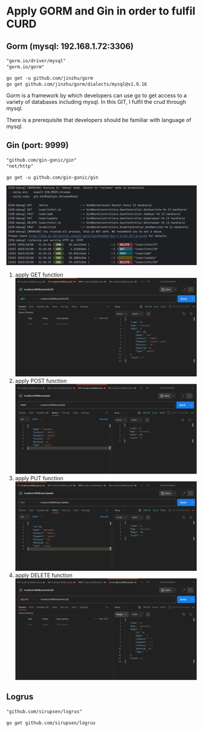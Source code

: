 # Apply GORM and Gin in order to fulfil CURD

## Gorm (mysql: 192.168.1.72:3306)

```	
"gorm.io/driver/mysql"
"gorm.io/gorm"
```

```
go get -u github.com/jinzhu/gorm
go get github.com/jinzhu/gorm/dialects/mysql@v1.9.16
```

Gorm is a framework by which developers can
use go to get access to a variety of databases
including mysql. In this GIT, I fulfil the crud
through mysql.

There is a prerequisite that developers should be 
familiar with language of mysql.

## Gin (port: 9999)
```
"github.com/gin-gonic/gin"
"net/http"
```

```
go get -u github.com/gin-gonic/gin
```

![terminal](https://github.com/niuniu268/GormNGin/blob/master/img/terminal.png?raw=true)

1. apply GET function
    ![terminal](https://github.com/niuniu268/GormNGin/blob/master/img/get.png?raw=true)
2. apply POST function
    ![terminal](https://github.com/niuniu268/GormNGin/blob/master/img/post.png?raw=true)
3. apply PUT function
    ![terminal](https://github.com/niuniu268/GormNGin/blob/master/img/put.png?raw=true)
4. apply DELETE function
    ![terminal](https://github.com/niuniu268/GormNGin/blob/master/img/delete.png?raw=true)


## Logrus

```
"github.com/sirupsen/logrus"
```

```
go get github.com/sirupsen/logrus
```